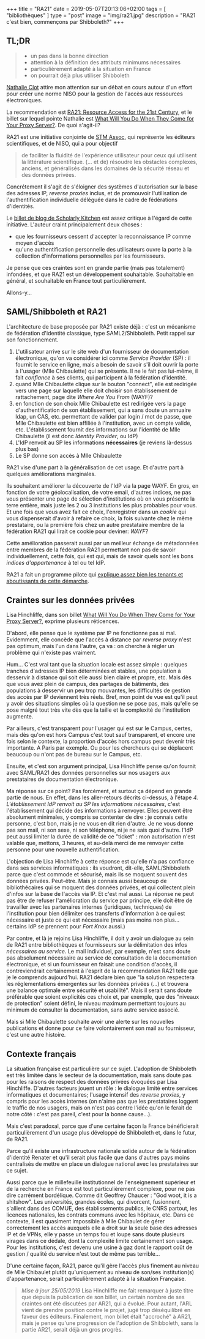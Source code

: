 +++
title = "RA21"
date = 2019-05-07T20:13:06+02:00
tags = [ "bibliothèques" ]
type = "post"
image = "img/ra21.jpg"
description = "RA21 c'est bien, commençons par Shibboleth?"
+++

## TL;DR

> - un pas dans la bonne direction
> - attention à la définition des attributs minimums nécessaires
> - particulièrement adapté à la situation en France
> - on pourrait déjà plus utiliser Shibboleth

[Nathalie Clot](https://twitter.com/NaCl2) attire mon attention sur un débat en cours autour d'un effort pour créer une norme NISO pour la gestion de l'accès aux ressources électroniques.

La recommendation est [RA21: Resource Access for the 21st Century](https://ra21.org/), et le billet sur lequel pointe Nathalie est [What Will You Do When They Come for Your Proxy Server?](https://scholarlykitchen.sspnet.org/2018/01/16/what-will-you-do-when-they-come-for-your-proxy-server-ra21/). De quoi s'agit-il?

RA21 est une initiative conjointe de [STM Assoc](https://www.stm-assoc.org/), qui représente les éditeurs scientifiques, et de NISO, qui a pour objectif

> de faciliter la fluidité de l'expérience utilisateur pour ceux qui utilisent la littérature scientifique. (... et de) résoudre les obstacles complexes, anciens, et généralisés dans les domaines de la sécurité réseau et des données privées.

Concrétement il s'agit de s'éloigner des systèmes d'autorisation sur la base des adresses IP, _reverse proxies_ inclus, et de promouvoir l'utilisation de l'authentification individuelle déléguée dans le cadre de fédérations d'identités.

Le [billet de blog de Scholarly Kitchen](https://scholarlykitchen.sspnet.org/2018/01/16/what-will-you-do-when-they-come-for-your-proxy-server-ra21/) est assez critique à l'égard de cette initiative. L'auteur craint principalement deux choses :

- que les fournisseurs cessent d'accepter la reconnaissance IP comme moyen d'accès
- qu'une authentification personnelle des utilisateurs ouvre la porte à la collection d'informations personnelles par les fournisseurs.

Je pense que ces craintes sont en grande partie (mais pas totalement) infondées, et que RA21 est un développement souhaitable. Souhaitable en général, et souhaitable en France tout particulièrement.

Allons-y...

## SAML/Shibboleth et RA21

L'architecture de base proposée par RA21 existe déjà : c'est un mécanisme de fédération d'identité classique, type SAML2/Shibboleth. Petit rappel sur son fonctionnement.

1. L'utilisateur arrive sur le site web d'un fournisseur de documentation électronique, qu'on va considérer ici comme _Service Provider_ (SP) : il fournit le service en ligne, mais a besoin de savoir s'il doit ouvrir la porte à l'usager (Mlle Chibaulette) qui se présente. Il ne le fait pas lui-même, il fait _confiance_ à ses clients, qui participent à la fédération d'identité.
2. quand Mlle Chibaulette clique sur le bouton "connect", elle est redirigée vers une page sur laquelle elle doit choisir son établissement de rattachement, page dite _Where Are You From_ (WAYF)?
3. en fonction de son choix Mlle Chibaulette est redirigée vers la page d'authentification de son établissement, qui a sans doute un annuaire ldap, un CAS, etc. permettant de valider par login / mot de passe, que Mlle Chibaulette est bien affiliée à l'institution, avec un compte valide, etc. L'établissement fournit des informations sur l'identité de Mlle Chibaulette (il est donc _Identity Provider_, ou IdP)
4. L'IdP renvoit au SP les informations **nécessaires** (je reviens là-dessus plus bas)
5. Le SP donne son accès à Mlle Chibaulette

RA21 vise d'une part à la généralisation de cet usage. Et d'autre part à quelques améliorations marginales.

Ils souhaitent améliorer la découverte de l'IdP via la page WAYF. En gros, en fonction de votre géolocalisation, de votre email, d'autres indices, ne pas vous présenter une page de sélection d'institutions où on vous présente la terre entière, mais juste les 2 ou 3 institutions les plus probables pour vous. Et une fois que vous avez fait ce choix, l'enregistrer dans un _cookie_ qui vous dispenserait d'avoir à refaire ce choix, la fois suivante chez le même prestataire, ou la première fois chez un autre prestataire membre de la fédération RA21 qui lirait ce cookie pour deviner: _WAYF_?

Cette amélioration passerait aussi par un meilleur échange de métadonnées entre membres de la fédération RA21 permettant non pas de savoir individuellement, cette fois, qui est qui, mais de savoir quels sont les bons _indices d'appartenance_ à tel ou tel IdP.

RA21 a fait un programme pilote qui [explique assez bien les tenants et aboutissants de cette démarche](http://ra21.org/index.php/pilot-programs/p3-wayf-pilot/).

## Craintes sur les données privées

Lisa Hinchliffe, dans son billet [What Will You Do When They Come for Your Proxy Server?](https://scholarlykitchen.sspnet.org/2018/01/16/what-will-you-do-when-they-come-for-your-proxy-server-ra21/), exprime plusieurs réticences.

D'abord, elle pense que le système par IP ne fonctionne pas si mal. Evidemment, elle concède que l'accès à distance par _reverse proxy_ n'est pas optimum, mais l'un dans l'autre, ça va : on cherche à régler un problème qui n'existe pas vraiment.

Hum... C'est vrai tant que la situation locale est assez simple : quelques tranches d'adresses IP bien déterminées et stables, une population à desservir à distance qui soit elle aussi bien claire et propre, etc. Mais dès que vous avez plein de campus, des partages de bâtiments, des populations à desservir un peu trop mouvantes, les difficultés de gestion des accès par IP deviennent très réels. Bref, mon point de vue est qu'il peut y avoir des situations simples où la question ne se pose pas, mais qu'elle se pose malgré tout très vite dès que la taille et la complexité de l'institution augmente.

Par ailleurs, c'est transparent pour l'usager qui est sur le Campus, certes, mais dès qu'on est hors Campus c'est tout sauf transparent, et encore une fois selon le contexte, la proportion d'accès hors campus peut devenir très importante. A Paris par exemple. Ou pour les chercheurs qui se déplacent beaucoup ou n'ont pas de bureau sur le Campus, etc.

Ensuite, et c'est son argument principal, Lisa Hinchliffe pense qu'on fournit avec SAML/RA21 des données personnelles sur nos usagers aux prestataires de documentation électronique.

Ma réponse sur ce point? Pas forcément, et surtout ça dépend en grande partie de nous. En effet, dans les aller-retours décrits ci-dessus, à l'étape _4. L'établissement IdP renvoit au SP les informations nécessaires_, c'est l'établissement qui décide des informations à renvoyer. Elles peuvent être absolument minimales, y compris se contenter de dire : je connais cette personne, c'est bon, mais je ne vous en dit rien d'autre. Je ne vous donne pas son mail, ni son sexe, ni son téléphone, ni je ne sais quoi d'autre. l'IdP peut aussi limiter la durée de validité de ce "ticket" : mon autorisation n'est valable que, mettons, 3 heures, et au-delà merci de me renvoyer cette personne pour une nouvelle authentification.

L'objection de Lisa Hinchliffe à cette réponse est qu'elle n'a pas confiance dans ses services informatiques : ils voudront, dit-elle, SAML/Shibboleth parce que c'est commode et sécurisé, mais ils se moquent souvent des données privées. Peut-être. Mais je connais aussi beaucoup de bibliothécaires qui se moquent des données privées, et qui collectent plein d'infos sur la base de l'accès via IP. Et c'est mal aussi. La réponse ne peut pas être de refuser l'amélioration du service par principe, elle doit être de travailler avec les partenaires internes (juridiques, techniques) de l'institution pour bien délimiter ces transferts d'information à ce qui est nécessaire et juste ce qui est nécessaire (mais pas moins non plus... certains IdP se prennent pour _Fort Knox_ aussi.)

Par contre, et là je rejoins Lisa Hinchliffe, il doit y avoir un dialogue au sein de RA21 entre bibliothèques et fournisseurs sur la délimitation des infos _nécessaires au service_. Le mail individuel, par exemple, n'est sans doute pas absolument nécessaire au service de consultation de la documentation électronique, et si un fournisseur en faisait une condition d'accès, il contreviendrait certainement à l'esprit de la recommendation RA21 telle que je le comprends aujourd'hui.
RA21 déclare bien que "la solution respectera les réglementations émergentes sur les données privées (...) et trouvera une balance optimale entre sécurité et usabilité". Mais il serait sans doute préférable que soient explicités ces choix et, par exemple, que des "niveaux de protection" soient défini, le niveau maximum permettant toujours au minimum de consulter la documentation, sans autre service associé.

Mais si Mlle Chibaulette souhaite avoir une alerte sur les nouvelles publications et donne pour ce faire volontairement son mail au fournisseur, c'est une autre histoire.

## Contexte français

La situation française est particulière sur ce sujet. L'adoption de Shibboleth est très limitée dans le secteur de la documentation, mais sans doute pas pour les raisons de respect des données privées évoquées par Lisa Hinchliffe. D'autres facteurs jouent un rôle : le dialogue limité entre services informatiques et documentaires; l'usage intensif des _reverse proxies_, y compris pour les accès internes (on n'aime pas que les prestataires loggent le traffic de nos usagers, mais on n'est pas contre l'idée qu'on le ferait de notre côté : c'est pas pareil, c'est pour la bonne cause...).

Mais c'est paradoxal, parce que d'une certaine façon la France bénéficierait particulièrement d'un usage plus développé de Shibboleth et, dans le futur, de RA21.

Parce qu'il existe une infrastructure nationale solide autour de la fédération d'identité Renater et qu'il serait plus facile que dans d'autres pays moins centralisés de mettre en place un dialogue national avec les prestataires sur ce sujet.

Aussi parce que le millefeuille institutionnel de l'enseignement supérieur et de la recherche en France est tout particulièrement complexe, pour ne pas dire carrément bordélique. Comme dit Geoffrey Chaucer : "God woot, it is a shitshow". Les universités, grandes écoles, qui divorcent, fusionnent, s'allient dans des COMUE, des établissements publics, le CNRS partout, les licences nationales, les contrats communs avec les hôpitaux, etc. Dans ce contexte, il est quasiment impossible à Mlle Chibaulet de gérer correctement les accès auxquels elle a droit sur la seule base des adresses IP et de VPNs, elle y passe un temps fou et loupe sans doute plusieurs virages dans ce dédale, dont la complexité limite certainement son usage. Pour les institutions, c'est devenu une usine à gaz dont le rapport coût de gestion / qualité du service n'est tout de même pas terrible...

D'une certaine façon, RA21, parce qu'il gère l'accès plus finement au niveau de Mlle Chibaulet plutôt qu'uniquement au niveau de son/ses institution(s) d'appartenance, serait particulièrement adapté à la situation Française.

> _Mise à jour 25/05/2019_
> Lisa Hinchliffe me fait remarquer à juste titre que depuis la publication de son billet, un certain nombre de ses craintes ont été discutées par AR21, qui a évolué.
> Pour autant, l'ARL vient de prendre position contre le projet, jugé trop déséquilibré en faveur des éditeurs.
> Finalement, mon billet était "accroché" à AR21, mais je pense qu'une progression de l'adoption de Shibboleth, sans la partie AR21, serait déjà un gros progrès.